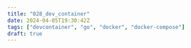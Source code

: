 ```yaml
---
title: "028_dev_container"
date: 2024-04-05T19:30:42Z
tags: ["devcontainer", "go", "docker", "docker-compose"]
draft: true
---
```


